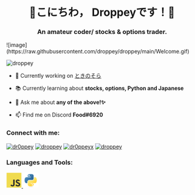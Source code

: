 <h1 align="center">👋こにちわ， Droppeyです！🌊</h1>
<h3 align="center">An amateur coder/ stocks & options trader.</h3>
![image](https://raw.githubusercontent.com/droppey/droppey/main/Welcome.gif)
<p align="left"> <img src="https://komarev.com/ghpvc/?username=droppey&label=Profile%20views&color=0e75b6&style=flat" alt="droppey" /> </p>

- 🔪 Currently working on [ときのそら](https://github.com/droppey/tokinosora)

- 📚 Currently learning about **stocks, options, Python and Japanese**

- 💬 Ask me about **any of the above!✨**

- 📫 Find me on Discord **Food#6920**

<h3 align="left">Connect with me:</h3>
<p align="left">
<a href="https://twitter.com/dr0ppey" target="blank"><img align="center" src="https://raw.githubusercontent.com/rahuldkjain/github-profile-readme-generator/master/src/images/icons/Social/twitter.svg" alt="dr0ppey" height="30" width="40" /></a>
<a href="https://fb.com/droppey" target="blank"><img align="center" src="https://raw.githubusercontent.com/rahuldkjain/github-profile-readme-generator/master/src/images/icons/Social/facebook.svg" alt="droppey" height="30" width="40" /></a>
<a href="https://instagram.com/dr0ppeyx" target="blank"><img align="center" src="https://raw.githubusercontent.com/rahuldkjain/github-profile-readme-generator/master/src/images/icons/Social/instagram.svg" alt="dr0ppeyx" height="30" width="40" /></a>
<a href="https://www.youtube.com/c/droppey" target="blank"><img align="center" src="https://raw.githubusercontent.com/rahuldkjain/github-profile-readme-generator/master/src/images/icons/Social/youtube.svg" alt="droppey" height="30" width="40" /></a>
</p>

<h3 align="left">Languages and Tools:</h3>
<p align="left"> <a href="https://developer.mozilla.org/en-US/docs/Web/JavaScript" target="_blank"> <img src="https://raw.githubusercontent.com/devicons/devicon/master/icons/javascript/javascript-original.svg" alt="javascript" width="40" height="40"/> </a> <a href="https://www.python.org" target="_blank"> <img src="https://raw.githubusercontent.com/devicons/devicon/master/icons/python/python-original.svg" alt="python" width="40" height="40"/> </a> </p>
